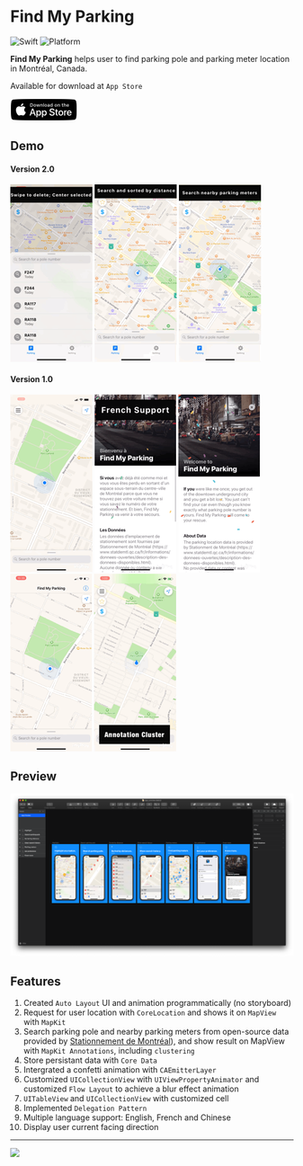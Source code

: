 # Find My Parking

![Swift](https://img.shields.io/badge/Swift-5.0-orange.svg)
![Platform](https://img.shields.io/badge/Platform-iOS-orange.svg)

**Find My Parking** helps user to find parking pole and parking meter location in Montréal, Canada.

Available for download at `App Store`

<a target='_blank' href='https://itunes.apple.com/us/app/find-my-parking/id1459821681?ls=1&mt=8'>
<img src='../asset/find-my-parking/app-store-download.png' />
</a>

## Demo

#### Version 2.0

![search](../asset/find-my-parking/center.gif)
![swipe](../asset/find-my-parking/searchsort.gif)
![parkingmeters](../asset/find-my-parking/parking.gif)

#### Version 1.0

![menu](../asset/find-my-parking/menu.gif)
![home_screen](../asset/find-my-parking/french.gif)
![french_support](../asset/find-my-parking/info.gif)
![search_history](../asset/find-my-parking/search.gif)
![search_history](../asset/find-my-parking/cluster.gif)

## Preview

![design](../asset/find-my-parking/design.png)

## Features

1. Created `Auto Layout` UI and animation programmatically (no storyboard)
2. Request for user location with `CoreLocation` and shows it on `MapView` with `MapKit`
3. Search parking pole and nearby parking meters from open-source data provided by [Stationnement de Montréal](https://www.statdemtl.qc.ca/fr/informations/donnees-ouvertes/description-des-donnees-disponibles.html)), and show result on MapView with `MapKit Annotations`, including `clustering`
4. Store persistant data with `Core Data`
5. Intergrated a confetti animation with `CAEmitterLayer`
6. Customized `UICollectionView` with `UIViewPropertyAnimator` and customized `Flow Layout` to achieve a blur effect animation
7. `UITableView` and `UICollectionView` with customized cell
8. Implemented `Delegation Pattern`
9. Multiple language support: English, French and Chinese
10. Display user current facing direction

---

<a href="mailto:hi@tiedawei.com"><img src="https://img.shields.io/badge/Contact-suc.svg?style=for-the-badge&logo=minutemailer&logoColor=white"></a>&nbsp;&nbsp;&nbsp;
